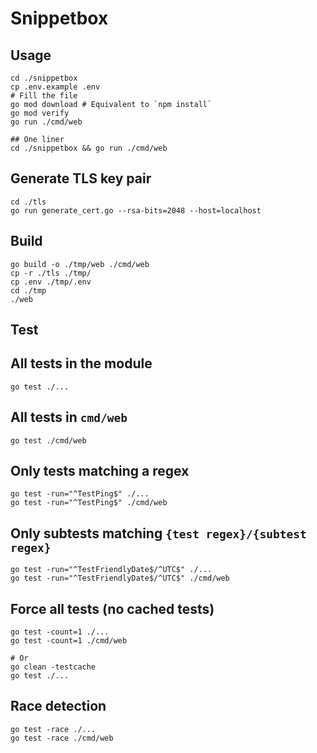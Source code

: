 # Snippetbox

## Usage

```
cd ./snippetbox
cp .env.example .env
# Fill the file
go mod download # Equivalent to `npm install`
go mod verify
go run ./cmd/web

## One liner
cd ./snippetbox && go run ./cmd/web
```

## Generate TLS key pair
```
cd ./tls
go run generate_cert.go --rsa-bits=2048 --host=localhost
```

## Build
```
go build -o ./tmp/web ./cmd/web
cp -r ./tls ./tmp/
cp .env ./tmp/.env
cd ./tmp
./web
```

## Test

## All tests in the module
```
go test ./...
```

## All tests in `cmd/web`
```
go test ./cmd/web
```

## Only tests matching a regex
```
go test -run="^TestPing$" ./...
go test -run="^TestPing$" ./cmd/web
```

## Only subtests matching `{test regex}/{subtest regex}`
```
go test -run="^TestFriendlyDate$/^UTC$" ./...
go test -run="^TestFriendlyDate$/^UTC$" ./cmd/web
```

## Force all tests (no cached tests)
```
go test -count=1 ./...
go test -count=1 ./cmd/web

# Or
go clean -testcache
go test ./...
```

## Race detection
```
go test -race ./...
go test -race ./cmd/web
```
